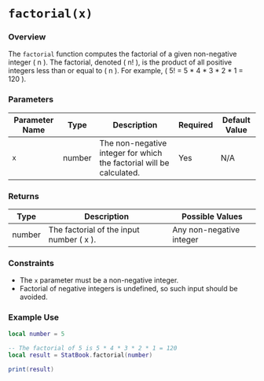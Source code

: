 # `factorial(x)`

### Overview

The `factorial` function computes the factorial of a given non-negative integer \( n \). The factorial, denoted \( n! \), is the product of all positive integers less than or equal to \( n \). For example, \( 5! = 5 * 4 * 3 * 2 * 1 = 120 \).

### Parameters

| Parameter Name | Type   | Description                                                                         | Required | Default Value |
|----------------|--------|-------------------------------------------------------------------------------------|----------|---------------|
| `x`            | number | The non-negative integer for which the factorial will be calculated.                 | Yes      | N/A           |

### Returns

| Type   | Description                                                       | Possible Values           |
|--------|-------------------------------------------------------------------|---------------------------|
| number | The factorial of the input number \( x \).                        | Any non-negative integer  |

### Constraints

- The `x` parameter must be a non-negative integer.
- Factorial of negative integers is undefined, so such input should be avoided.

### Example Use

```lua
local number = 5

-- The factorial of 5 is 5 * 4 * 3 * 2 * 1 = 120
local result = StatBook.factorial(number)

print(result)
```
